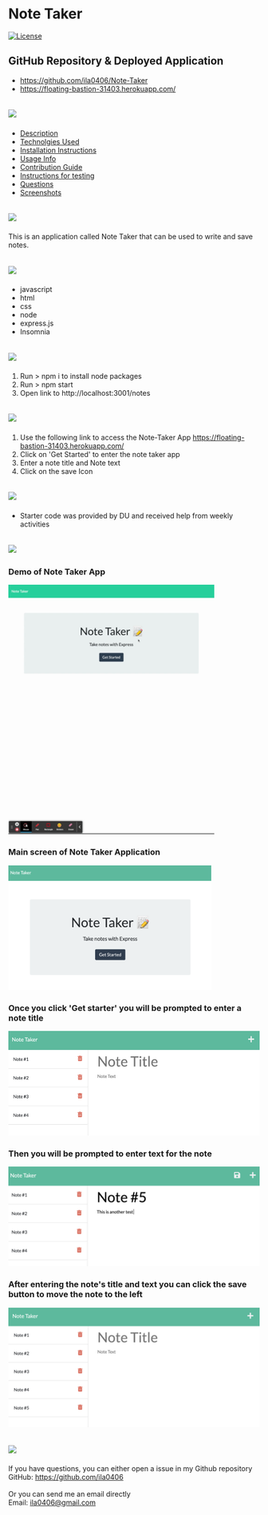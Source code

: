 # Note Taker

[![License](https://img.shields.io/badge/License-MIT-blue.svg)](https://opensource.org/licenses/MIT)

## GitHub Repository & Deployed Application
* https://github.com/ila0406/Note-Taker
* https://floating-bastion-31403.herokuapp.com/


## <a href='#readme-badges'><img id='usage' src='https://i.imgur.com/mIa9BIm.png' style='height: 40px'></a>
* [Description](#description)
* [Technolgies Used](#technolgies-used)
* [Installation Instructions](#installation-instructions)
* [Usage Info](#usage-info)
* [Contribution Guide](#contribution-guide)
* [Instructions for testing](#instructions-for-testing)
* [Questions](#questions)
* [Screenshots](#screenshots) 

## <a id='description' href='#readme-badges'><img id='usage' src='https://i.imgur.com/LJ1S6wB.png' style='height: 40px'></a>
This is an application called Note Taker that can be used to write and save notes.

## <a id='technolgies-used' href='#readme-badges'><img id='usage' src='https://i.imgur.com/ykBU02c.png' style='height: 40px'></a>
* javascript 
* html 
* css 
* node 
* express.js
* Insomnia

## <a id='installation-instructions' href='#readme-badges'><img id='usage' src='https://i.imgur.com/ucpcjWg.png' style='height: 40px'></a>
1) Run > npm i to install node packages 
2) Run > npm start 
3) Open link to http://localhost:3001/notes

## <a id='usage-info' href='#readme-badges'><img id='usage' src='https://i.imgur.com/erC9rgJ.png' style='height: 40px'></a>
1) Use the following link to access the Note-Taker App https://floating-bastion-31403.herokuapp.com/ 
2) Click on 'Get Started' to enter the note taker app 
3) Enter a note title and Note text 
4) Click on the save Icon

## <a id='contribution-guide' href='#readme-badges'><img id='usage' src='https://i.imgur.com/ZtAN77x.png' style='height: 35px'></a>
* Starter code was provided by DU and received help from weekly activities

## <a id='screenshots' href='#readme-badges'><img id='usage' src='https://i.imgur.com/WaoO6zA.png' style='height: 40px'></a>
### Demo of Note Taker App
<a id='screenshots'><img id='usage' src='./public/images/NoteTakerDemo.gif' style='height: 500px'></a>
###  Main screen of Note Taker Application
<a id='screenshots'><img id='usage' src='./public/images/NoteTaker.png' style='height: 250px'></a>
### Once you click 'Get starter' you will be prompted to enter a note title
<a id='screenshots'><img id='usage' src='./public/images/EnterNoteTitle.png' style='height: 210px'></a>
### Then you will be prompted to enter text for the note
<a id='screenshots'><img id='usage' src='./public/images/EnterNoteText.png' style='height: 200px'></a>
### After entering the note's title and text you can click the save button to move the note to the left 
<a id='screenshots'><img id='usage' src='./public/images/NoteAdded.png' style='height: 240px'></a>

## <a id='questions' href='#readme-badges'><img id='usage' src='https://imgur.com/Z3i069z.png' style='height: 40px'></a>
If you have questions, you can either open a issue in my Github repository <br>
GitHub: <https://github.com/ila0406> <br>
<br>
Or you can send me an email directly <br>
Email: <ila0406@gmail.com>